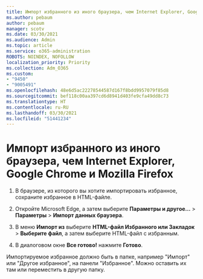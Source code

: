 ```yaml
---
title: Импорт избранного из иного браузера, чем Internet Explorer, Google Chrome и Mozilla Firefox
ms.author: pebaum
author: pebaum
manager: scotv
ms.date: 03/30/2021
ms.audience: Admin
ms.topic: article
ms.service: o365-administration
ROBOTS: NOINDEX, NOFOLLOW
localization_priority: Priority
ms.collection: Adm_O365
ms.custom:
- "9450"
- "9005491"
ms.openlocfilehash: 48e6d5ac22278544587d167f8bdd9957079f85d8
ms.sourcegitcommit: bef118c00aa397cd6d8941d403fe9cfa49dd8c73
ms.translationtype: HT
ms.contentlocale: ru-RU
ms.lasthandoff: 03/30/2021
ms.locfileid: "51441234"
---
```

# <a name="import-favorites-from-a-browser-other-than-internet-explorer-google-chrome-or-mozilla-firefox"></a>Импорт избранного из иного браузера, чем Internet Explorer, Google Chrome и Mozilla Firefox

1. В браузере, из которого вы хотите импортировать избранное, сохраните избранное в HTML-файле.

1. Откройте Microsoft Edge, а затем выберите **Параметры и другое...** > **Параметры** > **Импорт данных браузера**.

1. В меню **Импорт из** выберите **HTML-файл Избранного или Закладок** > **Выберите файл**, а затем выберите HTML-файл с избранным.

1. В диалоговом окне **Все готово!** нажмите **Готово**.

Импортируемое избранное должно быть в папке, например "Импорт" или "Другое избранное", на панели "Избранное". Можно оставить их там или переместить в другую папку.